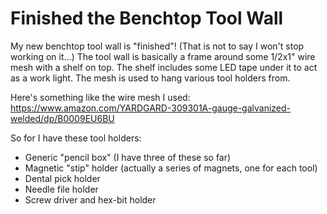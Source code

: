 # Finished the Benchtop Tool Wall

My new benchtop tool wall is "finished"! (That is not to say I won't stop working on it...) The tool wall is basically a frame around some 1/2x1" wire mesh with a shelf on top. The shelf includes some LED tape under it to act as a work light. The mesh is used to hang various tool holders from.

Here's something like the wire mesh I used: https://www.amazon.com/YARDGARD-309301A-gauge-galvanized-welded/dp/B0009EU6BU

So for I have these tool holders:

* Generic "pencil box" (I have three of these so far)
* Magnetic "stip" holder (actually a series of magnets, one for each tool)
* Dental pick holder
* Needle file holder
* Screw driver and hex-bit holder
